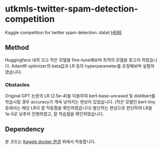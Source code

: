 # utkmls-twitter-spam-detection-competition
Kaggle competition for twitter spam detection: datail [HERE](https://www.kaggle.com/competitions/utkmls-twitter-spam-detection-competition/overview)

## Method
Huggingface 내의 크고 작은 모델을 fine-tune해보며 최적의 모델을 찾고자 하였습니다.
AdamW optimizer의 beta값과 LR 등의 hyperparameter를 조정해보며 실험하였습니다.

### Obstacles
Original GPT 논문의 LR (2.5e-4)을 이용하여 bert-base-uncased 및 distilbert를 학습시킬 경우 accuracy가 계속 낮아지는 현상이 있었습니다.
(작은 모델인 bert-tiny등에서는 해당 LR이 잘 작동함을 확인하였습니다)
발산하는 현상으로 판단하여 LR을 1e-5로 낮추어 진행하였고, 잘 학습됨을 확인하였습니다.

## Dependency
본 코드는 [Kaggle docker 환경](https://github.com/kaggle/docker-python) 위에서 작동합니다.
